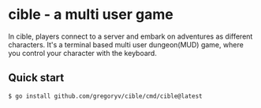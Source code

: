 # cible - a multi user game

In cible, players connect to a server and embark on adventures as
different characters. It's a terminal based multi user dungeon(MUD)
game, where you control your character with the keyboard.

## Quick start

    $ go install github.com/gregoryv/cible/cmd/cible@latest
